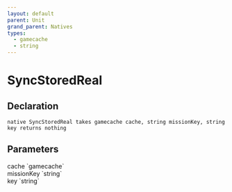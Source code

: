 ```yaml
---
layout: default
parent: Unit
grand_parent: Natives
types:
  - gamecache
  - string
---
```


# SyncStoredReal

## Declaration

```
native SyncStoredReal takes gamecache cache, string missionKey, string key returns nothing
```

## Parameters
<dl>
  <dt>cache `gamecache`</dt>
  <dd></dd>

  <dt>missionKey `string`</dt>
  <dd></dd>

  <dt>key `string`</dt>
  <dd></dd>
</dl>